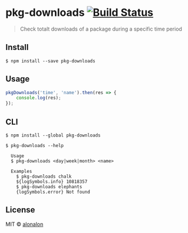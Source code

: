 # pkg-downloads [![Build Status](https://travis-ci.org/alonalon/pkg-downloads.svg?branch=master)](https://travis-ci.org/alonalon/pkg-downloads)

> Check totalt downloads of a package during a specific time period


## Install

```
$ npm install --save pkg-downloads
```


## Usage

```js
pkgDownloads('time', 'name').then(res => {
	console.log(res);
});

```

## CLI

```
$ npm install --global pkg-downloads
```

```
$ pkg-downloads --help

  Usage
  $ pkg-downloads <day|week|month> <name>

  Examples
    $ pkg-downloads chalk
    ${logSymbols.info} 10818357
    $ pkg-downloads elephants
    {logSymbols.error} Not found
```


## License

MIT © [alonalon](http://github.com/alonalon)
